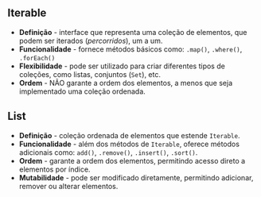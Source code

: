## Iterable
- __Definição__ - interface que representa uma coleção de elementos, que podem ser iterados (_percorridos_), um a um. 
- __Funcionalidade__ - fornece métodos básicos como: `.map()`, `.where()`, `.forEach()`
- __Flexibilidade__ - pode ser utilizado para criar diferentes tipos de coleções, como listas, conjuntos (`Set`), etc.
- __Ordem__ - NÃO garante a ordem dos elementos, a menos que seja implementado uma coleção ordenada.

## List
- __Definição__ -  coleção ordenada de elementos que estende `Iterable`.
- __Funcionalidade__ - além dos métodos de `Iterable`, oferece métodos adicionais como: `add()`, `.remove()`, `.insert()`, `.sort()`.
- __Ordem__ - garante a ordem dos elementos, permitindo acesso direto a elementos por índice.
- __Mutabilidade__ - pode ser modificado diretamente, permitindo adicionar, remover ou alterar elementos.

